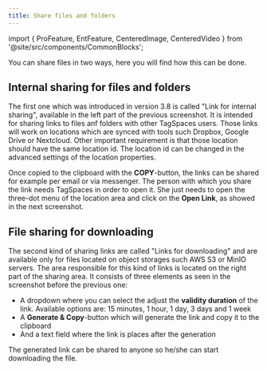 ```yaml
---
title: Share files and folders
---
```


import { ProFeature, EntFeature, CenteredImage, CenteredVideo } from '@site/src/components/CommonBlocks';

You can share files in two ways, here you will find how this can be done.

## Internal sharing for files and folders

The first one which was introduced in version 3.8 is called "Link for internal sharing", available in the left part of the previous screenshot. It is intended for sharing links to files anf folders with other TagSpaces users. Those links will work on locations which are synced with tools such Dropbox, Google Drive or Nextcloud. Other important requirement is that those location should have the same location id. The location id can be changed in the advanced settings of the location properties.

<CenteredImage
    caption="Sharing link types in the entry properties"
    src="/media/sharing-files.png"
    showCaption
  />

Once copied to the clipboard with the **COPY**-button, the links can be shared for example per email or via messenger. The person with which you share the link needs TagSpaces in order to open it. She just needs to open the three-dot menu of the location area and click on the **Open Link**, as showed in the next screenshot.

<CenteredImage
    caption="Open shared links in TagSpaces"
    src="/media/open-shared-links.png"
    showCaption
  />

## File sharing for downloading

<ProFeature />

The second kind of sharing links are called "Links for downloading" and are available only for files located on object storages such AWS S3 or MinIO servers. The area responsible for this kind of links is located on the right part of the sharing area. It consists of three elements as seen in the screenshot before the previous one:

- A dropdown where you can select the adjust the **validity duration** of the link. Available options are: 15 minutes, 1 hour, 1 day, 3 days and 1 week
- A **Generate & Copy**-button which will generate the link and copy it to the clipboard
- And a text field where the link is places after the generation

The generated link can be shared to anyone so he/she can start downloading the file.
